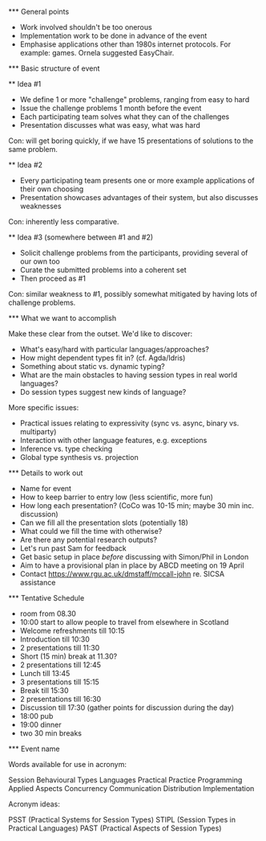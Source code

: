 *** General points

* Work involved shouldn't be too onerous
* Implementation work to be done in advance of the event
* Emphasise applications other than 1980s internet protocols. For
  example: games. Ornela suggested EasyChair.

*** Basic structure of event

** Idea #1

* We define 1 or more "challenge" problems, ranging from easy to hard
* Issue the challenge problems 1 month before the event
* Each participating team solves what they can of the challenges
* Presentation discusses what was easy, what was hard

Con: will get boring quickly, if we have 15 presentations of solutions
to the same problem.

** Idea #2

* Every participating team presents one or more example applications of
  their own choosing
* Presentation showcases advantages of their system, but also discusses
  weaknesses

Con: inherently less comparative.

** Idea #3 (somewhere between #1 and #2)

* Solicit challenge problems from the participants, providing several of our own too
* Curate the submitted problems into a coherent set
* Then proceed as #1

Con: similar weakness to #1, possibly somewhat mitigated by having lots
of challenge problems.

*** What we want to accomplish

Make these clear from the outset. We'd like to discover:

* What's easy/hard with particular languages/approaches?
* How might dependent types fit in? (cf. Agda/Idris)
* Something about static vs. dynamic typing?
* What are the main obstacles to having session types in real world languages?
* Do session types suggest new kinds of language?

More specific issues:

* Practical issues relating to expressivity (sync vs. async, binary vs. multiparty)
* Interaction with other language features, e.g. exceptions
* Inference vs. type checking
* Global type synthesis vs. projection

*** Details to work out

* Name for event
* How to keep barrier to entry low (less scientific, more fun)
* How long each presentation? (CoCo was 10-15 min; maybe 30 min inc. discussion)
* Can we fill all the presentation slots (potentially 18)
* What could we fill the time with otherwise?
* Are there any potential research outputs?
* Let's run past Sam for feedback
* Get basic setup in place _before_ discussing with Simon/Phil in London
* Aim to have a provisional plan in place by ABCD meeting on 19 April
* Contact https://www.rgu.ac.uk/dmstaff/mccall-john re. SICSA assistance

*** Tentative Schedule

  * room from 08.30
  * 10:00 start to allow people to travel from elsewhere in Scotland
  * Welcome refreshments till 10:15
  * Introduction till 10:30
  * 2 presentations till 11:30
  * Short (15 min) break at 11.30?
  * 2 presentations till 12:45
  * Lunch till 13:45
  * 3 presentations till 15:15
  * Break till 15:30
  * 2 presentations till 16:30
  * Discussion till 17:30 (gather points for discussion during the day)
  * 18:00 pub
  * 19:00 dinner
  * two 30 min breaks

*** Event name

Words available for use in acronym:

Session
Behavioural
Types
Languages
Practical
Practice
Programming
Applied
Aspects
Concurrency
Communication
Distribution
Implementation

Acronym ideas:

PSST (Practical Systems for Session Types)
STIPL (Session Types in Practical Languages)
PAST (Practical Aspects of Session Types)
